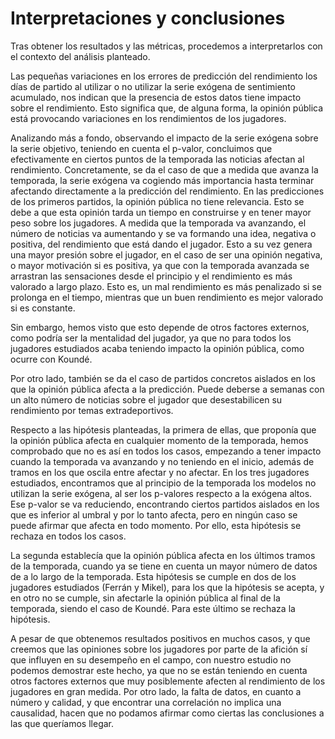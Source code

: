 # Interpretaciones y conclusiones

Tras obtener los resultados y las métricas, procedemos a interpretarlos con el contexto del análisis planteado. 

Las pequeñas variaciones en los errores de predicción del rendimiento los días de partido al utilizar o no utilizar la serie exógena de sentimiento acumulado, nos indican que la presencia de estos datos tiene impacto sobre el rendimiento. Esto significa que, de alguna forma, la opinión pública está provocando variaciones en los rendimientos de los jugadores. 

Analizando más a fondo, observando el impacto de la serie exógena sobre la serie objetivo, teniendo en cuenta el p-valor, concluimos que efectivamente en ciertos puntos de la temporada las noticias afectan al rendimiento. Concretamente, se da el caso de que a medida que avanza la temporada, la serie exógena va cogiendo más importancia hasta terminar afectando directamente a la predicción del rendimiento. En las predicciones de los primeros partidos, la opinión pública no tiene relevancia. Esto se debe a que esta opinión tarda un tiempo en construirse y en tener mayor peso sobre los jugadores. A medida que la temporada va avanzando, el número de noticias va aumentando y se va formando una idea, negativa o positiva, del rendimiento que está dando el jugador. Esto a su vez genera una mayor presión sobre el jugador, en el caso de ser una opinión negativa, o mayor motivación si es positiva, ya que con la temporada avanzada se arrastran las sensaciones desde el principio y el rendimiento es más valorado a largo plazo. Esto es, un mal rendimiento es más penalizado si se prolonga en el tiempo, mientras que un buen rendimiento es mejor valorado si es constante.

Sin embargo, hemos visto que esto depende de otros factores externos, como podría ser la mentalidad del jugador, ya que no para todos los jugadores estudiados acaba teniendo impacto la opinión pública, como ocurre con Koundé.

Por otro lado, también se da el caso de partidos concretos aislados en los que la opinión pública afecta a la predicción. Puede deberse a semanas con un alto número de noticias sobre el jugador que desestabilicen su rendimiento por temas extradeportivos.

Respecto a las hipótesis planteadas, la primera de ellas, que proponía que la opinión pública afecta en cualquier momento de la temporada, hemos comprobado que no es así en todos los casos, empezando a tener impacto cuando la temporada va avanzando y no teniendo en el inicio, además de tramos en los que oscila entre afectar y no afectar. En los tres jugadores estudiados, encontramos que al principio de la temporada los modelos no utilizan la serie exógena, al ser los p-valores respecto a la exógena altos. Ese p-valor se va reduciendo, encontrando ciertos partidos aislados en los que es inferior al umbral y por lo tanto afecta, pero en ningún caso se puede afirmar que afecta en todo momento. Por ello, esta hipótesis se rechaza en todos los casos.

La segunda establecía que la opinión pública afecta en los últimos tramos de la temporada, cuando ya se tiene en cuenta un mayor número de datos de a lo largo de la temporada. Esta hipótesis se cumple en dos de los jugadores estudiados (Ferrán y Mikel), para los que la hipótesis se acepta, y en otro no se cumple, sin afectarle la opinión pública al final de la temporada, siendo el caso de Koundé. Para este último se rechaza la hipótesis.

A pesar de que obtenemos resultados positivos en muchos casos, y que creemos que las opiniones sobre los jugadores por parte de la afición sí que influyen en su desempeño en el campo, con nuestro estudio no podemos demostrar este hecho, ya que no se están teniendo en cuenta otros factores externos que muy posiblemente afecten al rendimiento de los jugadores en gran medida. Por otro lado, la falta de datos, en cuanto a número y calidad, y que encontrar una correlación no implica una causalidad, hacen que no podamos afirmar como ciertas las conclusiones a las que queríamos llegar.